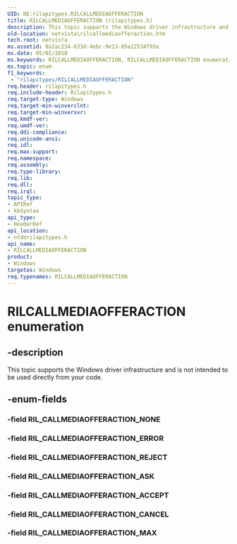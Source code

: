 ```yaml
---
UID: NE:rilapitypes.RILCALLMEDIAOFFERACTION
title: RILCALLMEDIAOFFERACTION (rilapitypes.h)
description: This topic supports the Windows driver infrastructure and is not intended to be used directly from your code.
old-location: netvista\rilcallmediaofferaction.htm
tech.root: netvista
ms.assetid: 0a2ac234-633d-4ebc-9e13-05a12534f93a
ms.date: 05/02/2018
ms.keywords: RILCALLMEDIAOFFERACTION, RILCALLMEDIAOFFERACTION enumeration [Network Drivers Starting with Windows Vista], RIL_CALLMEDIAOFFERACTION_ACCEPT, RIL_CALLMEDIAOFFERACTION_ASK, RIL_CALLMEDIAOFFERACTION_CANCEL, RIL_CALLMEDIAOFFERACTION_ERROR, RIL_CALLMEDIAOFFERACTION_MAX, RIL_CALLMEDIAOFFERACTION_REJECT, netvista.rilcallmediaofferaction, ntddrilapitypes/RILCALLMEDIAOFFERACTION, ntddrilapitypes/RIL_CALLMEDIAOFFERACTION_ACCEPT, ntddrilapitypes/RIL_CALLMEDIAOFFERACTION_ASK, ntddrilapitypes/RIL_CALLMEDIAOFFERACTION_CANCEL, ntddrilapitypes/RIL_CALLMEDIAOFFERACTION_ERROR, ntddrilapitypes/RIL_CALLMEDIAOFFERACTION_MAX, ntddrilapitypes/RIL_CALLMEDIAOFFERACTION_REJECT
ms.topic: enum
f1_keywords:
 - "rilapitypes/RILCALLMEDIAOFFERACTION"
req.header: rilapitypes.h
req.include-header: Rilapitypes.h
req.target-type: Windows
req.target-min-winverclnt: 
req.target-min-winversvr: 
req.kmdf-ver: 
req.umdf-ver: 
req.ddi-compliance: 
req.unicode-ansi: 
req.idl: 
req.max-support: 
req.namespace: 
req.assembly: 
req.type-library: 
req.lib: 
req.dll: 
req.irql: 
topic_type:
- APIRef
- kbSyntax
api_type:
- HeaderDef
api_location:
- ntddrilapitypes.h
api_name:
- RILCALLMEDIAOFFERACTION
product:
- Windows
targetos: Windows
req.typenames: RILCALLMEDIAOFFERACTION
---
```


# RILCALLMEDIAOFFERACTION enumeration


## -description


This topic supports the Windows driver infrastructure and is not intended to be used directly from your code.


## -enum-fields




### -field RIL_CALLMEDIAOFFERACTION_NONE


### -field RIL_CALLMEDIAOFFERACTION_ERROR


### -field RIL_CALLMEDIAOFFERACTION_REJECT


### -field RIL_CALLMEDIAOFFERACTION_ASK


### -field RIL_CALLMEDIAOFFERACTION_ACCEPT


### -field RIL_CALLMEDIAOFFERACTION_CANCEL


### -field RIL_CALLMEDIAOFFERACTION_MAX

